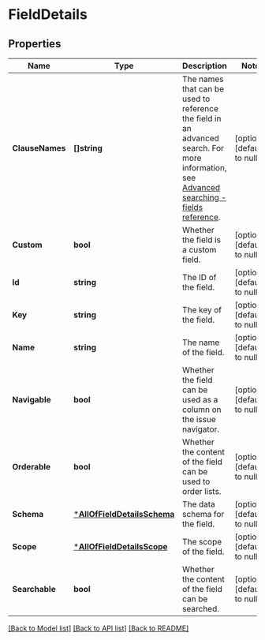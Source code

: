 # FieldDetails

## Properties
Name | Type | Description | Notes
------------ | ------------- | ------------- | -------------
**ClauseNames** | **[]string** | The names that can be used to reference the field in an advanced search. For more information, see [Advanced searching - fields reference](https://confluence.atlassian.com/x/gwORLQ). | [optional] [default to null]
**Custom** | **bool** | Whether the field is a custom field. | [optional] [default to null]
**Id** | **string** | The ID of the field. | [optional] [default to null]
**Key** | **string** | The key of the field. | [optional] [default to null]
**Name** | **string** | The name of the field. | [optional] [default to null]
**Navigable** | **bool** | Whether the field can be used as a column on the issue navigator. | [optional] [default to null]
**Orderable** | **bool** | Whether the content of the field can be used to order lists. | [optional] [default to null]
**Schema** | [***AllOfFieldDetailsSchema**](AllOfFieldDetailsSchema.md) | The data schema for the field. | [optional] [default to null]
**Scope** | [***AllOfFieldDetailsScope**](AllOfFieldDetailsScope.md) | The scope of the field. | [optional] [default to null]
**Searchable** | **bool** | Whether the content of the field can be searched. | [optional] [default to null]

[[Back to Model list]](../README.md#documentation-for-models) [[Back to API list]](../README.md#documentation-for-api-endpoints) [[Back to README]](../README.md)

